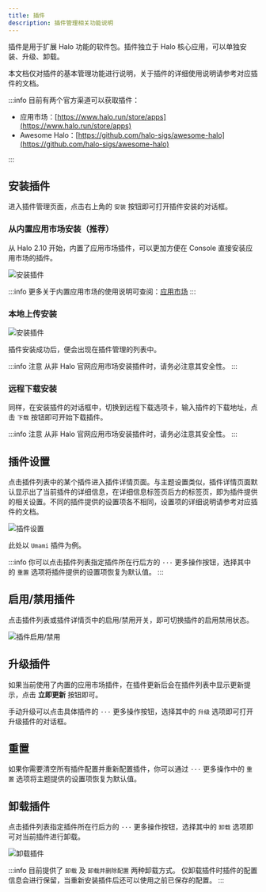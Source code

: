 ```yaml
---
title: 插件
description: 插件管理相关功能说明
---
```


插件是用于扩展 Halo 功能的软件包。插件独立于 Halo 核心应用，可以单独安装、升级、卸载。

本文档仅对插件的基本管理功能进行说明，关于插件的详细使用说明请参考对应插件的文档。

:::info
目前有两个官方渠道可以获取插件：

- 应用市场：[https://www.halo.run/store/apps](https://www.halo.run/store/apps)
- Awesome Halo：[https://github.com/halo-sigs/awesome-halo](https://github.com/halo-sigs/awesome-halo)

:::

## 安装插件

进入插件管理页面，点击右上角的 `安装` 按钮即可打开插件安装的对话框。

### 从内置应用市场安装（推荐）

从 Halo 2.10 开始，内置了应用市场插件，可以更加方便在 Console 直接安装应用市场的插件。

![安装插件](/img/user-guide/app-store/app-store-plugins.png)

:::info
更多关于内置应用市场的使用说明可查阅：[应用市场](./app-store.md)
:::

### 本地上传安装

![安装插件](/img/user-guide/plugins/plugin-install.png)

插件安装成功后，便会出现在插件管理的列表中。

:::info 注意
从非 Halo 官网应用市场安装插件时，请务必注意其安全性。
:::

### 远程下载安装

同样，在安装插件的对话框中，切换到远程下载选项卡，输入插件的下载地址，点击 `下载` 按钮即可开始下载插件。

:::info 注意
从非 Halo 官网应用市场安装插件时，请务必注意其安全性。
:::

## 插件设置

点击插件列表中的某个插件进入插件详情页面。与主题设置类似，插件详情页面默认显示出了当前插件的详细信息，在详细信息标签页后方的标签页，即为插件提供的相关设置。不同的插件提供的设置项各不相同，设置项的详细说明请参考对应插件的文档。

![插件设置](/img/user-guide/plugins/plugin-setting.png)

此处以 `Umami` 插件为例。

:::info
你可以点击插件列表指定插件所在行后方的 `···` 更多操作按钮，选择其中的 `重置` 选项将插件提供的设置项恢复为默认值。
:::

## 启用/禁用插件

点击插件列表或插件详情页中的启用/禁用开关，即可切换插件的启用禁用状态。

![插件启用/禁用](/img/user-guide/plugins/plugin-switch.png)

## 升级插件

如果当前使用了内置的应用市场插件，在插件更新后会在插件列表中显示更新提示，点击 **立即更新** 按钮即可。

手动升级可以点击具体插件的 `···` 更多操作按钮，选择其中的 `升级` 选项即可打开升级插件的对话框。

## 重置

如果你需要清空所有插件配置并重新配置插件，你可以通过 `···` 更多操作中的 `重置` 选项将主题提供的设置项恢复为默认值。

## 卸载插件

点击插件列表指定插件所在行后方的 `···` 更多操作按钮，选择其中的 `卸载` 选项即可对当前插件进行卸载。

![卸载插件](/img/user-guide/plugins/plugin-uninstall.png)

:::info
目前提供了 `卸载` 及 `卸载并删除配置` 两种卸载方式。
仅卸载插件时插件的配置信息会进行保留，当重新安装插件后还可以使用之前已保存的配置。
:::
